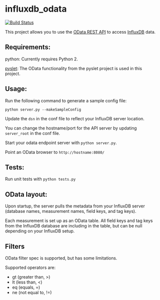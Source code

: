 # influxdb_odata

[![Build Status](https://travis-ci.org/Synergetic-Engineering/odata-influxdb.svg?branch=master)](https://travis-ci.org/Synergetic-Engineering/odata-influxdb)

This project allows you to use the [OData REST API](http://www.odata.org/) to access [InfluxDB](https://www.influxdata.com/) data.

## Requirements:


python: Currently requires Python 2.

[pyslet](https://github.com/swl10/pyslet): The OData functionality from the pyslet project is used in this project.

## Usage:

Run the following command to generate a sample config file:

`python server.py --makeSampleConfig`

Update the `dsn` in the conf file to reflect your InfluxDB server location.

You can change the hostname/port for the API server by updating `server_root` in the conf file.

Start your odata endpoint server with `python server.py`.

Point an OData browser to `http://hostname:8080/`

## Tests:

Run unit tests with `python tests.py`

## OData layout:

Upon startup, the server pulls the metadata from your InfluxDB server
(database names, measurement names, field keys, and tag keys).

Each measurement is set up as an OData table. All field keys and tag keys
from the InfluxDB database are including in the table, but can be null
depending on your InfluxDB setup.

## Filters

OData filter spec is supported, but has some limitations.

Supported operators are:

* gt (greater than, >)
* lt (less than, <)
* eq (equals, =)
* ne (not equal to, !=)
